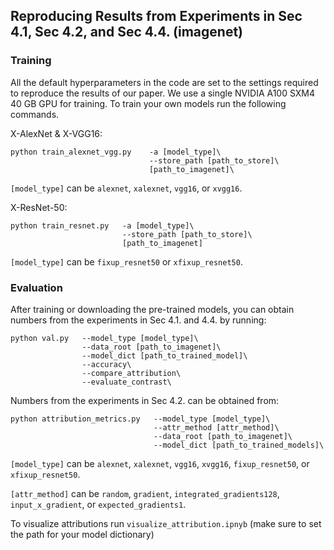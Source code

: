 ## Reproducing Results from Experiments in Sec 4.1, Sec 4.2, and Sec 4.4. (imagenet)

### Training
All the default hyperparameters in the code are set to the settings required to reproduce the results of our paper. We use a single NVIDIA A100 SXM4 40 GB GPU for training. To train your own models run the following commands. 

X-AlexNet & X-VGG16:
```
python train_alexnet_vgg.py    -a [model_type]\
                               --store_path [path_to_store]\
                               [path_to_imagenet]\
```
`[model_type]` can be `alexnet`, `xalexnet`, `vgg16`, or `xvgg16`.

X-ResNet-50:
```
python train_resnet.py   -a [model_type]\
                         --store_path [path_to_store]\
                         [path_to_imagenet] 
```
`[model_type]` can be `fixup_resnet50` or `xfixup_resnet50`.

### Evaluation
After training or downloading the pre-trained models, you can obtain numbers from the experiments in Sec 4.1. and 4.4. by running:
```
python val.py   --model_type [model_type]\
                --data_root [path_to_imagenet]\
                --model_dict [path_to_trained_model]\
                --accuracy\
                --compare_attribution\
                --evaluate_contrast\
```
Numbers from the experiments in Sec 4.2. can be obtained from:
```
python attribution_metrics.py   --model_type [model_type]\
                                --attr_method [attr_method]\
                                --data_root [path_to_imagenet]\ 
                                --model_dict [path_to_trained_models]\
```
`[model_type]` can be `alexnet`, `xalexnet`, `vgg16`, `xvgg16`, `fixup_resnet50`, or `xfixup_resnet50`.

`[attr_method]` can be `random`, `gradient`, `integrated_gradients128`, `input_x_gradient`, or `expected_gradients1`.

To visualize attributions run `visualize_attribution.ipnyb` (make sure to set the path for your model dictionary)
